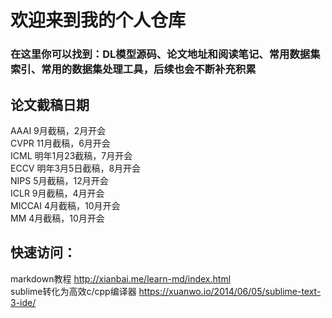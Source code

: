 # 欢迎来到我的个人仓库

### 在这里你可以找到：DL模型源码、论文地址和阅读笔记、常用数据集索引、常用的数据集处理工具，后续也会不断补充积累

## 论文截稿日期  

AAAI 9月截稿，2月开会  
CVPR 11月截稿，6月开会  
ICML 明年1月23截稿，7月开会   
ECCV 明年3月5日截稿，8月开会   
NIPS 5月截稿，12月开会   
ICLR 9月截稿，4月开会   
MICCAI 4月截稿，10月开会  
MM 4月截稿，10月开会  
 
## 快速访问：

markdown教程 http://xianbai.me/learn-md/index.html  
sublime转化为高效c/cpp编译器 https://xuanwo.io/2014/06/05/sublime-text-3-ide/

